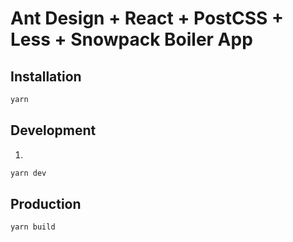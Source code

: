 # Ant Design + React + PostCSS + Less + Snowpack Boiler App

## Installation
```bash
yarn
```

## Development
1. 
```bash
yarn dev
```

## Production
```bash
yarn build
```
